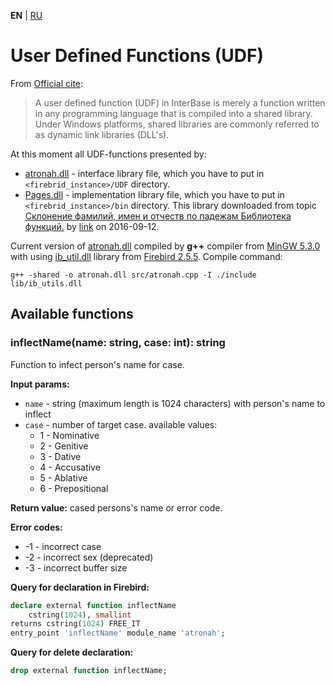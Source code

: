 **EN** | [RU](README_ru.md)

User Defined Functions (UDF)
============================


From [Official cite][firebird]:  
> A user defined function (UDF) in InterBase is merely a function written in any programming language that is compiled into a shared library. Under Windows platforms, shared libraries are commonly referred to as dynamic link libraries (DLL's).


At this moment all UDF-functions presented by:
* [atronah.dll][] - interface library file, which you have to put in `<firebrid_instance>/UDF` directory.
* [Pages.dll][] - implementation library file, which you have to put in `<firebrid_instance>/bin` directory. This library downloaded from topic [Склонение фамилий, имен и отчеств по падежам Библиотека функций.](http://www.delphikingdom.ru/asp/viewitem.asp?UrlItem=/mastering/poligon/webpadeg.htm#SubHeader_1762079927060) by [link](http://www.delphikingdom.ru/zip/Padeg.zip) on 2016-09-12.

Current version of [atronah.dll][] compiled by **g++** compiler from [MinGW 5.3.0][mingw] with using [ib_util.dll][] library from [Firebird 2.5.5][firebird].
Compile command:
```shell
g++ -shared -o atronah.dll src/atronah.cpp -I ./include lib/ib_utils.dll
```


Available functions
-------------------

### inflectName(name: string, case: int): string
Function to infect person's name for case.

**Input params:**
* `name` - string (maximum length is 1024 characters) with person's name to inflect
* `case` - number of target case. available values: 
    * 1 - Nominative
    * 2 - Genitive
    * 3 - Dative
    * 4 - Accusative
    * 5 - Ablative
    * 6 - Prepositional

**Return value:** cased persons's name or error code.

**Error codes:**
* -1 - incorrect case
* -2 - incorrect sex (deprecated)
* -3 - incorrect buffer size


**Query for declaration in Firebird:**
```sql
declare external function inflectName
    cstring(1024), smallint
returns cstring(1024) FREE_IT
entry_point 'inflectName' module_name 'atronah';
```

**Query for delete declaration:**
```sql
drop external function inflectName;
```



[atronah.dll]: ./lib/atronah.dll
[Pages.dll]: ./lib/Pages.dll
[ib_util.dll]: ./lib/ib_util.dll
[mingw]: http://www.mingw.org/
[firebird]: http://www.firebirdsql.org/